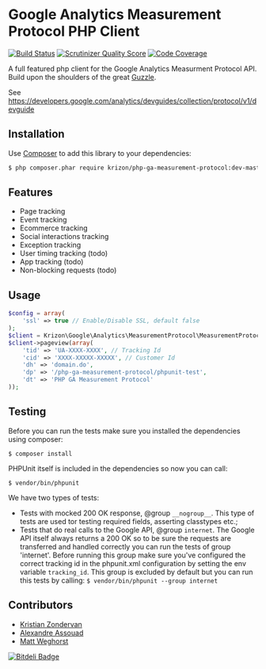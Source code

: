 Google Analytics Measurement Protocol PHP Client
===========================================================================================

[![Build Status](https://travis-ci.org/krizon/php-ga-measurement-protocol.png?branch=master)](https://travis-ci.org/krizon/php-ga-measurement-protocol)
[![Scrutinizer Quality Score](https://scrutinizer-ci.com/g/krizon/php-ga-measurement-protocol/badges/quality-score.png?s=690ba3465d629f9876678af9ae4a41a346c994ab)](https://scrutinizer-ci.com/g/krizon/php-ga-measurement-protocol/)
[![Code Coverage](https://scrutinizer-ci.com/g/krizon/php-ga-measurement-protocol/badges/coverage.png?s=17fc1b99fc85fec329329b96ecca1838fe3a5b7d)](https://scrutinizer-ci.com/g/krizon/php-ga-measurement-protocol/)

A full featured php client for the Google Analytics Measurment Protocol API. Build upon the shoulders of the great [Guzzle](http://docs.guzzlephp.org/en/latest/).

See https://developers.google.com/analytics/devguides/collection/protocol/v1/devguide

Installation
-------------------------------------------------------------------------------------------
Use [Composer](http://getcomposer.org/doc/00-intro.md) to add this library to your dependencies:
```bash
$ php composer.phar require krizon/php-ga-measurement-protocol:dev-master
```

Features
-------------------------------------------------------------------------------------------
- Page tracking
- Event tracking
- Ecommerce tracking
- Social interactions tracking
- Exception tracking
- User timing tracking (todo)
- App tracking (todo)
- Non-blocking requests (todo)

Usage
-------------------------------------------------------------------------------------------
```php
$config = array(
    'ssl' => true // Enable/Disable SSL, default false
);
$client = Krizon\Google\Analytics\MeasurementProtocol\MeasurementProtocolClient::factory($config);
$client->pageview(array(
    'tid' => 'UA-XXXX-XXXX', // Tracking Id 
    'cid' => 'XXXX-XXXXX-XXXXX', // Customer Id
    'dh' => 'domain.do',
    'dp' => '/php-ga-measurement-protocol/phpunit-test',
    'dt' => 'PHP GA Measurement Protocol'
));
```

Testing
-------------------------------------------------------------------------------------------
Before you can run the tests make sure you installed the dependencies using composer:

```$ composer install```

PHPUnit itself is included in the dependencies so now you can call:

```$ vendor/bin/phpunit```

We have two types of tests:

* Tests with mocked 200 OK response, @group ```__nogroup__```. This type of tests are used tor testing required fields,
asserting classtypes etc.;
* Tests that do real calls to the Google API, @group ```internet```. The Google API itself always returns a 200 OK so to
be sure the requests are transferred and handled correctly you can run the tests of group 'internet'. Before running
this group make sure you've configured the correct tracking id in the phpunit.xml configuration by setting the env variable
```tracking_id```. This group is excluded by default but you can run this tests by calling:
```$ vendor/bin/phpunit --group internet```

Contributors
-------------------------------------------------------------------------------------------
* [Kristian Zondervan](https://github.com/krizon)
* [Alexandre Assouad](https://github.com/t0k4rt)
* [Matt Weghorst](https://github.com/mattweg)

[![Bitdeli Badge](https://d2weczhvl823v0.cloudfront.net/krizon/php-ga-measurement-protocol/trend.png)](https://bitdeli.com/free "Bitdeli Badge")

